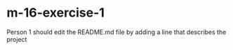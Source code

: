 # m-16-exercise-1

Person 1 should edit the README.md file by adding a line that describes the project
